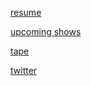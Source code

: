 [resume](resume_working)

[upcoming shows](comedy)

[tape](https://www.youtube.com/watch?v=ywy2wpMYX0E)

[twitter](https://twitter.com/diyacomedy)

